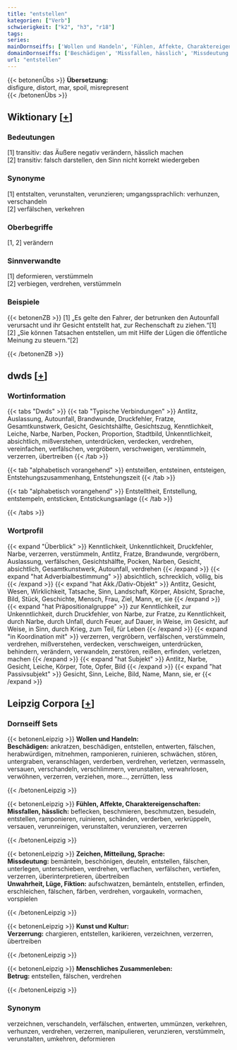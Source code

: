 ```yaml
---
title: "entstellen"
kategorien: ["Verb"]
schwierigkeit: ["k2", "h3", "r18"]
tags:
series:
mainDornseiffs: ['Wollen und Handeln', 'Fühlen, Affekte, Charaktereigenschaften', 'Zeichen, Mitteilung, Sprache', 'Kunst und Kultur', 'Menschliches Zusammenleben']
domainDornseiffs: ['Beschädigen', 'Missfallen, hässlich', 'Missdeutung', 'Unwahrheit, Lüge, Fiktion', 'Verzerrung', 'Betrug']
url: "entstellen"
---
```


{{< betonenÜbs >}}
**Übersetzung:**  
disfigure, distort, mar, spoil, misrepresent  
{{< /betonenÜbs >}}

## Wiktionary [[+](https://de.wiktionary.org/wiki/entstellen)]

### Bedeutungen
[1] transitiv: das Äußere negativ verändern, hässlich machen  
[2] transitiv: falsch darstellen, den Sinn nicht korrekt wiedergeben  

### Synonyme
[1] entstalten, verunstalten, verunzieren; umgangssprachlich: verhunzen, verschandeln  
[2] verfälschen, verkehren  

### Oberbegriffe
[1, 2] verändern  

### Sinnverwandte
[1] deformieren, verstümmeln  
[2] verbiegen, verdrehen, verstümmeln  

### Beispiele
{{< betonenZB >}}
[1] „Es gelte den Fahrer, der betrunken den Autounfall verursacht und ihr Gesicht entstellt hat, zur Rechenschaft zu ziehen.“[1]  
[2] „Sie können Tatsachen entstellen, um mit Hilfe der Lügen die öffentliche Meinung zu steuern.“[2]  

{{< /betonenZB >}}


## dwds [[+](https://www.dwds.de/wb/entstellen)]

### Wortinformation
{{< tabs "Dwds" >}}
{{< tab "Typische Verbindungen" >}}
Antlitz, Auslassung, Autounfall, Brandwunde, Druckfehler, Fratze, Gesamtkunstwerk, Gesicht, Gesichtshälfte, Gesichtszug, Kenntlichkeit, Leiche, Narbe, Narben, Pocken, Proportion, Stadtbild, Unkenntlichkeit, absichtlich, mißverstehen, unterdrücken, verdecken, verdrehen, vereinfachen, verfälschen, vergröbern, verschweigen, verstümmeln, verzerren, übertreiben
{{< /tab >}}

{{< tab "alphabetisch vorangehend" >}}
entsteißen, entsteinen, entsteigen, Entstehungszusammenhang, Entstehungszeit
{{< /tab >}}

{{< tab "alphabetisch vorangehend" >}}
Entstelltheit, Entstellung, entstempeln, entsticken, Entstickungsanlage
{{< /tab >}}

{{< /tabs >}}

### Wortprofil
{{< expand "Überblick" >}} Kenntlichkeit, Unkenntlichkeit, Druckfehler, Narbe, verzerren, verstümmeln, Antlitz, Fratze, Brandwunde, vergröbern, Auslassung, verfälschen, Gesichtshälfte, Pocken, Narben, Gesicht, absichtlich, Gesamtkunstwerk, Autounfall, verdrehen {{< /expand >}}
{{< expand "hat Adverbialbestimmung" >}} absichtlich, schrecklich, völlig, bis {{< /expand >}}
{{< expand "hat Akk./Dativ-Objekt" >}} Antlitz, Gesicht, Wesen, Wirklichkeit, Tatsache, Sinn, Landschaft, Körper, Absicht, Sprache, Bild, Stück, Geschichte, Mensch, Frau, Ziel, Mann, er, sie {{< /expand >}}
{{< expand "hat Präpositionalgruppe" >}} zur Kenntlichkeit, zur Unkenntlichkeit, durch Druckfehler, von Narbe, zur Fratze, zu Kenntlichkeit, durch Narbe, durch Unfall, durch Feuer, auf Dauer, in Weise, im Gesicht, auf Weise, in Sinn, durch Krieg, zum Teil, für Leben {{< /expand >}}
{{< expand "in Koordination mit" >}} verzerren, vergröbern, verfälschen, verstümmeln, verdrehen, mißverstehen, verdecken, verschweigen, unterdrücken, behindern, verändern, verwandeln, zerstören, reißen, erfinden, verletzen, machen {{< /expand >}}
{{< expand "hat Subjekt" >}} Antlitz, Narbe, Gesicht, Leiche, Körper, Tote, Opfer, Bild {{< /expand >}}
{{< expand "hat Passivsubjekt" >}} Gesicht, Sinn, Leiche, Bild, Name, Mann, sie, er {{< /expand >}}

## Leipzig Corpora [[+](https://corpora.uni-leipzig.de/en/res?word=entstellen&corpusId=deu_newscrawl-public_2018)]

### Dornseiff Sets
{{< betonenLeipzig >}}
**Wollen und Handeln:**  
**Beschädigen:** ankratzen, beschädigen, entstellen, entwerten, fälschen, herabwürdigen, mitnehmen, ramponieren, ruinieren, schwächen, stören, untergraben, veranschlagen, verderben, verdrehen, verletzen, vermasseln, versauen, verschandeln, verschlimmern, verunstalten, verwahrlosen, verwöhnen, verzerren, verziehen, more..., zerrütten, less  

{{< /betonenLeipzig >}}


{{< betonenLeipzig >}}
**Fühlen, Affekte, Charaktereigenschaften:**  
**Missfallen, hässlich:** beflecken, beschmieren, beschmutzen, besudeln, entstellen, ramponieren, ruinieren, schänden, verderben, verkrüppeln, versauen, verunreinigen, verunstalten, verunzieren, verzerren  

{{< /betonenLeipzig >}}


{{< betonenLeipzig >}}
**Zeichen, Mitteilung, Sprache:**  
**Missdeutung:** bemänteln, beschönigen, deuteln, entstellen, fälschen, unterlegen, unterschieben, verdrehen, verflachen, verfälschen, vertiefen, verzerren, überinterpretieren, übertreiben  
**Unwahrheit, Lüge, Fiktion:** aufschwatzen, bemänteln, entstellen, erfinden, erschleichen, fälschen, färben, verdrehen, vorgaukeln, vormachen, vorspielen  

{{< /betonenLeipzig >}}


{{< betonenLeipzig >}}
**Kunst und Kultur:**  
**Verzerrung:** chargieren, entstellen, karikieren, verzeichnen, verzerren, übertreiben  

{{< /betonenLeipzig >}}


{{< betonenLeipzig >}}
**Menschliches Zusammenleben:**  
**Betrug:** entstellen, fälschen, verdrehen  

{{< /betonenLeipzig >}}

### Synonym
verzeichnen, verschandeln, verfälschen, entwerten, ummünzen, verkehren, verhunzen, verdrehen, verzerren, manipulieren, verunzieren, verstümmeln, verunstalten, umkehren, deformieren

